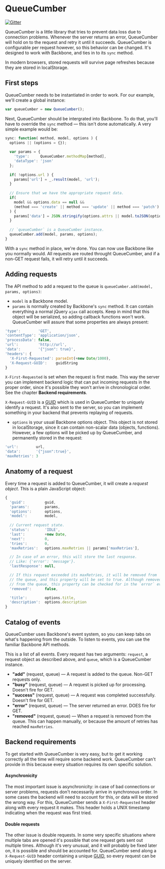 QueueCumber
===========

[![Gitter](https://badges.gitter.im/Join%20Chat.svg)](https://gitter.im/MapKit/QueueCumber?utm_source=badge&utm_medium=badge&utm_campaign=pr-badge&utm_content=badge)

QueueCumber is a little library that tries to prevent data loss due to connection problems. Whenever the server returns an error, QueueCumber will hold on to the request and retry it until it succeeds. QueueCumber is configurable per request however, so this behavior can be changed. It's designed to work with Backbone, and ties in to its `sync` method.

In modern browsers, stored requests will survive page refreshes because they are stored in localStorage.


First steps
-----------
QueueCumber needs to be instantiated in order to work. For our example, we'll create a global instance:

```javascript
var queueCumber = new QueueCumber();
```

Next, QueueCumber should be intergrated into Backbone. To do that, you'll have to override the `sync` method — this isn't done automatically. A very simple example would be:

```javascript
sync: function( method, model, options ) {
  options || (options = {});
  
  var params = {
    'type':     QueueCumber.methodMap[method],
    'dataType': 'json'
  };
  
  if( !options.url ) {
    params['url'] = _.result(model, 'url');
  }
  
  // Ensure that we have the appropriate request data.
  if(
    model && options.data == null &&
    (method === 'create' || method === 'update' || method === 'patch')
  ) {
    params['data'] = JSON.stringify(options.attrs || model.toJSON(options));
  }
  
  // `queueCumber` is a QueueCumber instance. 
  queueCumber.add(model, params, options);
}
```

With a `sync` method in place, we're done. You can now use Backbone like you normally would. All requests are routed throught QueueCumber, and if a non-GET request fails, it will retry until it succeeds.


Adding requests
---------------
The API method to add a request to the queue is `queueCumber.add(model, params, options)`:

* `model` is a Backbone model.
* `params` is normally created by Backbone's `sync` method. It can contain everything a normal jQuery `ajax` call accepts. Keep in mind that this object will be serialized, so adding callback functions won't work. QueueCumber will assure that some properties are always present:
```javascript
'type':        'GET',
'contentType': 'application/json',
'processData': false,
'url':         'http://url',
'data':        '{"json": true}',
'headers': {
  'X-First-Requested': parseInt(+new Date/1000),
  'X-Request-GUID':    guidString
}
```
  `X-First-Requested` is set when the request is first made. This way the server you can implement backend logic that can put incoming requests in the proper order, since it's possible they won't arrive in chronological order. See the chapter **Backend requirements**.
  
  `X-Request-GUID` is a [GUID](http://en.wikipedia.org/wiki/Globally_unique_identifier) which is used in QueueCumber to uniquely identify a request. It's also sent to the server, so you can implement something in your backend that prevents replaying of requests.
* `options` is your usual Backbone options object. This object is not stored in localStorage, since it can contain non-scalar data (objects, functions). However, a few options will be picked up by QueueCumber, and permanently stored in the request:
```javascript
'url':        url,
'data':       '{"json":true}',
'maxRetries': 3
```


Anatomy of a request
--------------------
Every time a request is added to QueueCumber, it will create a *request object*. This is a plain JavaScript object:

```javascript
{
  'guid':         guid,
  'params':       params,
  'options':      options,
  'model':        model,
  
  // Current request state.
  'status':       'IDLE',
  'last':         +new Date,
  'next':         0,
  'tries':        0,
  'maxRetries':   options.maxRetries || params['maxRetries'],

  // In case of an error, this will store the last response.
  // Like: {'error': 'message'}.
  'lastResponse': null,

  // If this request exceeded its maxRetries, it will be removed from
  // the queue, and this property will be set to true. Although removed
  // from the queue, this property can be checked for in the `error` event.
  'removed':      false,

  'title':        options.title,
  'description':  options.description
}
```


Catalog of events
-----------------
QueueCumber uses Backbone's event system, so you can keep tabs on what's happening from the outside. To listen to events, you can use the familiar Backbone API methods.

This is a list of all events. Every request has two arguments: `request`, a request object as described above, and `queue`, which is a QueueCumber instance.

* **"add"** (request, queue) — A request is added to the queue. Non-GET requests only.
* **"busy"** (request, queue) — A request is picked up for processing. Doesn't fire for GET.
* **"success"** (request, queue) — A request was completed successfully. Doesn't fire for GET.
* **"error"** (request, queue) — The server returned an error. DOES fire for GET.
* **"removed"** (request, queue) — When a request is removed from the queue. This can happen manually, or because the amount of retries has reached `maxRetries`.


Backend requirements
--------------------
To get started with QueueCumber is very easy, but to get it working correctly all the time will require some backend work. QueueCumber can't provide in this because every situation requires its own specific solution.

#### Asynchronicity
The most important issue is asynchronicity: in case of bad connections or server problems, requests don't necessarily arrive in synchronous order. In some cases the backend will need to account for this, or data will be stored the wrong way. For this, QueueCumber sends a `X-First-Requested` header along with every request it makes. This header holds a UNIX timestamp indicating when the request was first tried.

#### Double requests
The other issue is double requests. In some very specific situations where multiple tabs are opened it's possible that one request gets sent out multiple times. Although it's very unusual, and it will probably be fixed later on, it is possible and should be accounted for. QueueCumber send along a `X-Request-GUID` header containing a unique [GUID](http://en.wikipedia.org/wiki/Globally_unique_identifier), so every request can be uniquely identified on the server.